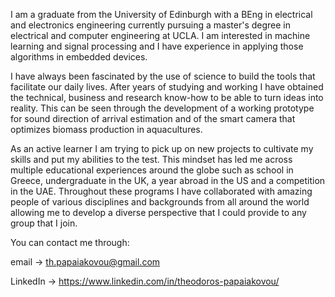 I am a graduate from the University of Edinburgh with a BEng in electrical and electronics engineering currently pursuing a master's degree in electrical and computer engineering at UCLA. I am interested in machine learning and signal processing and I have experience in applying those algorithms in embedded devices.

I have always been fascinated by the use of science to build the tools that facilitate our daily lives. After years of studying and working I have obtained the technical, business and research know-how to be able to turn ideas into reality. This can be seen through the development of a working prototype for sound direction of arrival estimation and of the smart camera that optimizes biomass production in aquacultures.

As an active learner I am trying to pick up on new projects to cultivate my skills and put my abilities to the test. This mindset has led me across multiple educational experiences around the globe such as school in Greece, undergraduate in the UK, a year abroad in the US and a competition in the UAE. Throughout these programs I have collaborated with amazing people of various disciplines and backgrounds from all around the world allowing me to develop a diverse perspective that I could provide to any group that I join.

You can contact me through:

email -> th.papaiakovou@gmail.com

LinkedIn -> https://www.linkedin.com/in/theodoros-papaiakovou/
